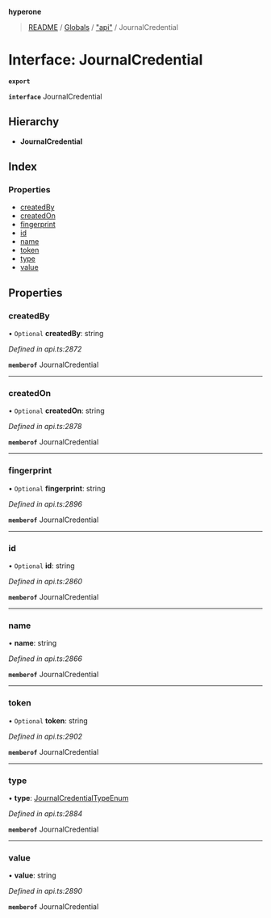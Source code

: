 **hyperone**

> [README](../README.md) / [Globals](../globals.md) / ["api"](../modules/_api_.md) / JournalCredential

# Interface: JournalCredential

**`export`** 

**`interface`** JournalCredential

## Hierarchy

* **JournalCredential**

## Index

### Properties

* [createdBy](_api_.journalcredential.md#createdby)
* [createdOn](_api_.journalcredential.md#createdon)
* [fingerprint](_api_.journalcredential.md#fingerprint)
* [id](_api_.journalcredential.md#id)
* [name](_api_.journalcredential.md#name)
* [token](_api_.journalcredential.md#token)
* [type](_api_.journalcredential.md#type)
* [value](_api_.journalcredential.md#value)

## Properties

### createdBy

• `Optional` **createdBy**: string

*Defined in api.ts:2872*

**`memberof`** JournalCredential

___

### createdOn

• `Optional` **createdOn**: string

*Defined in api.ts:2878*

**`memberof`** JournalCredential

___

### fingerprint

• `Optional` **fingerprint**: string

*Defined in api.ts:2896*

**`memberof`** JournalCredential

___

### id

• `Optional` **id**: string

*Defined in api.ts:2860*

**`memberof`** JournalCredential

___

### name

•  **name**: string

*Defined in api.ts:2866*

**`memberof`** JournalCredential

___

### token

• `Optional` **token**: string

*Defined in api.ts:2902*

**`memberof`** JournalCredential

___

### type

•  **type**: [JournalCredentialTypeEnum](../enums/_api_.journalcredentialtypeenum.md)

*Defined in api.ts:2884*

**`memberof`** JournalCredential

___

### value

•  **value**: string

*Defined in api.ts:2890*

**`memberof`** JournalCredential
